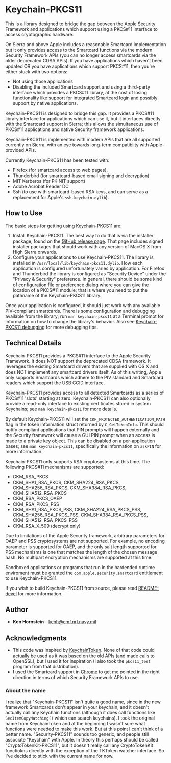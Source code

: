 # Keychain-PKCS11

This is a library designed to bridge the gap between the Apple Security
Framework and applications which support using a PKCS#11 interface to
access cryptographic hardware.

On Sierra and above Apple includes a reasonable Smartcard implementation
but it only provides access to the Smartcard functions via the modern
Security Framework APIs (you can no longer access smartcards via the
older deprecated CDSA APIs).  If you have applications which haven't
been updated OR you have applications which support PKCS#11, then you're
either stuck with two options:

* Not using those applications
* Disabling the included Smartcard support and using a third-party
interface which provides a PKCS#11 library, at the cost of losing functionality like support for integrated Smartcard login and possibly support by
native applications.

Keychain-PKCS11 is designed to bridge this gap.  It provides a PKCS#11
library interface for applications which can use it, but it interfaces
directly with the Smartcard support in Sierra; this allows the
simultaneous use of PKCS#11 applications and native Security framework
applications.

Keychain-PKCS11 is implemented with modern APIs that are all supported
currently on Sierra, with an eye towards long-term compatibiity
with Apple-provided APIs.

Currently Keychain-PKCS11 has been tested with:

- Firefox (for smartcard access to web pages).
- Thunderbird (for smartcard-based email signing and decryption)
- MIT Kerberos (for PKINIT support)
- Adobe Acrobat Reader DC
- Ssh (to use with smartcard-based RSA keys, and can serve as a replacement
  for Apple's `ssh-keychain.dylib`).

## How to Use

The basic steps for getting using Keychain-PKCS11 are:

1. Install Keychain-PKCS11.  The best way to do that is via the
   installer package, found on the
   [GitHub release page](https://github.com/kenh/keychain-pkcs11/releases).
   That page includes signed installer packages that should work with
   any version of MacOS X from High Sierra onwards.
2. Configure your applications to use Keychain-PKCS11.  The library
   is installed in `/usr/local/lib/keychain-pkcs11.dylib`.  How each
   application is configured unfortunately varies by application.
   For Firefox and Thunderbird the library is configured as "Security Device"
   under the "Privacy & Security" preference.  In general, there should
   be some kind of configuration file or preference dialog where you
   can give the location of a PKCS#11 module; that is where you need to
   put the pathname of the Keychain-PKCS11 library.

Once your application is configured, it should just work with any available
PIV-compliant smartcards.  There is some configuration and debugging available
from the library; run `man keychain-pkcs11` at a Terminal prompt for
information on how to change the library's behavior.  Also see
[Keychain-PKCS11 debugging](https://github.com/kenh/keychain-pkcs11/blob/master/DEBUGGING.md) for more debugging tips.

## Technical Details

Keychain-PKCS11 provides a PKCS#11 interface to the Apple Security
Framework.  It does NOT support the deprecated CDSA framework.  It
leverages the existing Smartcard drivers that are supplied with OS X
and does NOT implement any smartcard drivers itself.  As of this writing,
Apple only supports Smartcards which adhere to the PIV standard and
Smartcard readers which support the USB CCID interface.

Keychain-PKCS11 provides access to all detected Smartcards
as a series of PKCS#11 'slots' starting at zero.  Keychain-PKCS11 can
also optionally provide a read-only interface to existing certificates
stored in system Keychains; see `man keychain-pkcs11` for more details.

By default Keychain-PKCS11 will set the `CKF_PROTECTED_AUTHENTICATION_PATH`
flag in the token information struct returned by `C_GetTokenInfo`.  This
should notify compliant applications that PIN prompts will happen externally
and the Security framework will cause a GUI PIN prompt when an access is made
to a private key object.  This can be disabled on a per-application bases;
see `man keychain-pkcs11`, specifically the information on `askPIN` for
more information.

Keychain-PKCS11 only supports RSA cryptosystems at this time.  The following
PKCS#11 mechanisms are supported:

- CKM_RSA_PKCS
- CKM_SHA1_RSA_PKCS, CKM_SHA224_RSA_PKCS, CKM_SHA256_RSA_PKCS,
  CKM_SHA384_RSA_PKCS, CKM_SHA512_RSA_PKCS
- CKM_RSA_PKCS_OAEP
- CKM_RSA_PKCS_PSS
- CKM_SHA1_RSA_PKCS_PSS, CKM_SHA224_RSA_PKCS_PSS, CKM_SHA256_RSA_PKCS_PSS,
  CKM_SHA384_RSA_PKCS_PSS, CKM_SHA512_RSA_PKCS_PSS
- CKM_RSA_X_509 (decrypt only)

Due to limitations of the Apple Security framework, arbitrary parameters
for OAEP and PSS cryptosystems are not supported.  For example, no
encoding parameter is supported for OAEP, and the only salt length
supported for PSS mechanisms is one that matches the length of the
chosen message hash.  No multipart encryption mechanisms are supported
at this time.

Sandboxed applications or programs that run in the hardended runtime enviroment
must be granted the `com.apple.security.smartcard` entitlement to
use Keychain-PKCS11.

If you wish to build Keychain-PKCS11 from source, please read
[README-devel](https://github.com/kenh/keychain-pkcs11/blob/master/README-devel.md)
for more information.

## Author

* **Ken Hornstein** - [kenh@cmf.nrl.navy.mil](mailto:kenh@cmf.nrl.navy.mil)

## Acknowledgments

* This code was inspired by
[KeychainToken](https://github.com/slushpupie/KeychainToken).  None of that
code could actually be used as it was based on the old APIs (and made calls
to OpenSSL), but I used it for inspiration (I also took the `pkcs11_test`
program from that distribution).
* I used the Smartcard support in
[Chrome](https://chromium.googlesource.com/chromium/src/) to get me
pointed in the right direction in terms of which Security Framework
APIs to use.

### About the name

I realize that "Keychain-PKCS11" isn't quite a good name, since in the
new framework Smartcards don't appear in your keychain, and it doesn't
actually call any Keychain functions (although it does call functions
like `SecItemCopyMatching()` which can search keychains).  I took the
original name from KeychainToken and at the beginning I wasn't sure what
functions were needed to make this work.  But at this point I can't
think of a better name.  "Security-PKCS11" sounds too generic, and
people still associate "Keychain" with Apple.  In theory this perhaps
should be called "CryptoTokenKit-PKCS11", but it doesn't really call
any CryptoTokenKit functiokns directly with the exception of the TKToken
watcher interface.  So I've decided to stick with the current name for now.
